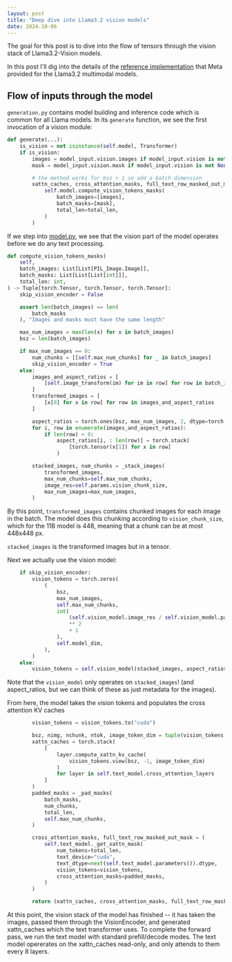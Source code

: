 ```yaml
---
layout: post
title: "Deep dive into Llama3.2 vision models"
date: 2024-10-06
---
```


The goal for this post is to dive into the flow of tensors through the vision stack of Llama3.2-Vision models.

In this post I'll dig into the details of the [reference implementation](https://github.com/meta-llama/llama-models/blob/main/models/llama3/reference_impl/multimodal/model.py) that Meta provided for the Llama3.2 multimodal models.


## Flow of inputs through the model
`generation.py` contains model building and inference code which is common for all Llama models. In its `generate` function, we see the first invocation of a vision module:
```python
def generate(...):
    is_vision = not isinstance(self.model, Transformer)
    if is_vision:
        images = model_input.vision.images if model_input.vision is not None else []
        mask = model_input.vision.mask if model_input.vision is not None else []

        # the method works for bsz > 1 so add a batch dimension
        xattn_caches, cross_attention_masks, full_text_row_masked_out_mask = (
            self.model.compute_vision_tokens_masks(
                batch_images=[images],
                batch_masks=[mask],
                total_len=total_len,
            )
        )
```

If we step into [model.py](https://github.com/meta-llama/llama-models/blob/main/models/llama3/reference_impl/multimodal/model.py#L1353), we see that the vision part of the model operates before we do any text processing.

```python
def compute_vision_tokens_masks(
    self,
    batch_images: List[List[PIL_Image.Image]],
    batch_masks: List[List[List[int]]],
    total_len: int,
) -> Tuple[torch.Tensor, torch.Tensor, torch.Tensor]:
    skip_vision_encoder = False

    assert len(batch_images) == len(
        batch_masks
    ), "Images and masks must have the same length"

    max_num_images = max(len(x) for x in batch_images)
    bsz = len(batch_images)

    if max_num_images == 0:
        num_chunks = [[self.max_num_chunks] for _ in batch_images]
        skip_vision_encoder = True
    else:
        images_and_aspect_ratios = [
            [self.image_transform(im) for im in row] for row in batch_images
        ]
        transformed_images = [
            [x[0] for x in row] for row in images_and_aspect_ratios
        ]

        aspect_ratios = torch.ones(bsz, max_num_images, 2, dtype=torch.int64)
        for i, row in enumerate(images_and_aspect_ratios):
            if len(row) > 0:
                aspect_ratios[i, : len(row)] = torch.stack(
                    [torch.tensor(x[1]) for x in row]
                )

        stacked_images, num_chunks = _stack_images(
            transformed_images,
            max_num_chunks=self.max_num_chunks,
            image_res=self.params.vision_chunk_size,
            max_num_images=max_num_images,
        )
```
By this point, `transformed_images` contains chunked images for each image in the batch. The model does this chunking according to `vision_chunk_size`, which for the 11B model is 448, meaning that a chunk can be at most 448x448 px. 

`stacked_images` is the transformed images but in a tensor.

Next we actually use the vision model:
```python
    if skip_vision_encoder:
        vision_tokens = torch.zeros(
            (
                bsz,
                max_num_images,
                self.max_num_chunks,
                int(
                    (self.vision_model.image_res / self.vision_model.patch_size)
                    ** 2
                    + 1
                ),
                self.model_dim,
            ),
        )
    else:
        vision_tokens = self.vision_model(stacked_images, aspect_ratios)
```
Note that the `vision_model` only operates on `stacked_images`! (and aspect_ratios, but we can think of these as just metadata for the images).


From here, the model takes the vision tokens and populates the cross attention KV caches 
```python
        vision_tokens = vision_tokens.to("cuda")

        bsz, nimg, nchunk, ntok, image_token_dim = tuple(vision_tokens.shape)
        xattn_caches = torch.stack(
            [
                layer.compute_xattn_kv_cache(
                    vision_tokens.view(bsz, -1, image_token_dim)
                )
                for layer in self.text_model.cross_attention_layers
            ]
        )
        padded_masks = _pad_masks(
            batch_masks,
            num_chunks,
            total_len,
            self.max_num_chunks,
        )

        cross_attention_masks, full_text_row_masked_out_mask = (
            self.text_model._get_xattn_mask(
                num_tokens=total_len,
                text_device="cuda",
                text_dtype=next(self.text_model.parameters()).dtype,
                vision_tokens=vision_tokens,
                cross_attention_masks=padded_masks,
            )
        )

        return (xattn_caches, cross_attention_masks, full_text_row_masked_out_mask)
```

At this point, the vision stack of the model has finished -- it has taken the images, passed them through the VisionEncoder, and generated xattn_caches which the text transformer uses. 
To complete the forward pass, we run the text model with standard prefill/decode modes. The text model opererates on the xattn_caches read-only, and only attends to them every 8 layers.

